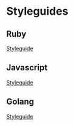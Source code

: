 # Styleguides

## Ruby
[Styleguide][pairin-ruby]
## Javascript
[Styleguide][pairin-javascript]
## Golang
[Styleguide][pairin-go]

[pairin-ruby]: https://github.com/Pairin/styleguides/ruby
[pairin-javascript]: https://github.com/Pairin/styleguides/javascript
[pairin-go]: https://github.com/Pairin/styleguides/go
